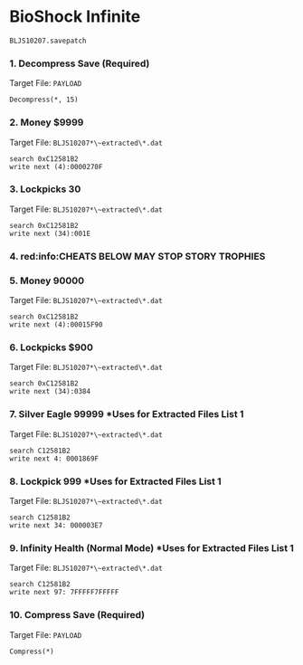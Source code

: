 # BioShock Infinite 

`BLJS10207.savepatch`

### 1. Decompress Save (Required)

Target File: `PAYLOAD`

```
Decompress(*, 15)
```

### 2. Money $9999

Target File: `BLJS10207*\~extracted\*.dat`

```
search 0xC12581B2
write next (4):0000270F
```

### 3. Lockpicks 30

Target File: `BLJS10207*\~extracted\*.dat`

```
search 0xC12581B2
write next (34):001E
```

### 4. red:info:CHEATS BELOW MAY STOP STORY TROPHIES
### 5. Money 90000

Target File: `BLJS10207*\~extracted\*.dat`

```
search 0xC12581B2
write next (4):00015F90
```

### 6. Lockpicks $900

Target File: `BLJS10207*\~extracted\*.dat`

```
search 0xC12581B2
write next (34):0384
```

### 7. Silver Eagle 99999 *Uses for Extracted Files List 1

Target File: `BLJS10207*\~extracted\*.dat`

```
search C12581B2
write next 4: 0001869F
```

### 8. Lockpick 999 *Uses for Extracted Files List 1

Target File: `BLJS10207*\~extracted\*.dat`

```
search C12581B2
write next 34: 000003E7
```

### 9. Infinity Health (Normal Mode) *Uses for Extracted Files List 1

Target File: `BLJS10207*\~extracted\*.dat`

```
search C12581B2
write next 97: 7FFFFF7FFFFF
```

### 10. Compress Save (Required)

Target File: `PAYLOAD`

```
Compress(*)
```

